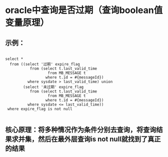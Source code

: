# oracle中查询是否过期（查询boolean值变量原理）

## 示例：

```

select *
  from ((select '过期' expire_flag
           from (select t.last_valid_time
                   from MB_MESSAGE t
                  where t.id = #{messageId})
          where sysdate > last_valid_time) union
        (select '未过期' expire_flag
           from (select t.last_valid_time
                   from MB_MESSAGE t
                  where t.id = #{messageId})
          where sysdate <= last_valid_time))
 where expire_flag is not null


```

## 核心原理：将多种情况作为条件分别去查询，将查询结果求并集，然后在最外层查询is not null就找到了真正的结果